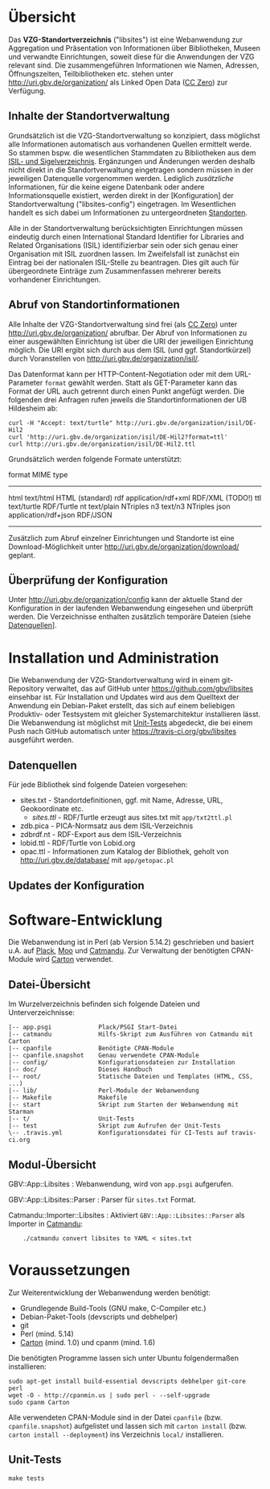 # Übersicht
 
Das **VZG-Standortverzeichnis** ("libsites") ist eine Webanwendung zur
Aggregation und Präsentation von Informationen über Bibliotheken, Museen und
verwandte Einrichtungen, soweit diese für die Anwendungen der VZG relevant
sind. Die zusammengeführen Informationen wie Namen, Adressen, Öffnungszeiten,
Teilbibliotheken etc. stehen unter <http://uri.gbv.de/organization/> als Linked
Open Data ([CC Zero]) zur Verfügung.

[CC Zero]: http://creativecommons.org/publicdomain/zero/1.0/deed.de

## Inhalte der Standortverwaltung

Grundsätzlich ist die VZG-Standortverwaltung so konzipiert, dass möglichst alle
Informationen automatisch aus vorhandenen Quellen ermittelt werde. So stammen
bspw. die wesentlichen Stammdaten zu Bibliotheken aus dem  [ISIL- und
Sigelverzeichnis](http://zdb-opac.de/DB=1.2). Ergänzungen und Änderungen werden
deshalb nicht direkt in die Standortverwaltung eingetragen sondern müssen in
der jeweiligen Datenquelle vorgenommen werden. Lediglich *zusätzliche*
Informationen, für die keine eigene Datenbank oder andere Informationsquelle
existiert, werden direkt in der [Konfiguration] der Standortverwaltung
("libsites-config") eingetragen. Im Wesentlichen handelt es sich dabei um
Informationen zu untergeordneten [Standorten](#definition-von-standorten).

Alle in der Standortverwaltung berücksichtigten Einrichtungen müssen eindeutig
durch einen International Standard Identifier for Libraries and Related
Organisations (ISIL) identifizierbar sein oder sich genau einer Organisation
mit ISIL zuordnen lassen. Im Zweifelsfall ist zunächst ein Eintrag bei der
nationalen ISIL-Stelle zu beantragen. Dies gilt auch für übergeordnete Einträge
zum Zusammenfassen mehrerer bereits vorhandener Einrichtungen.

## Abruf von Standortinformationen

Alle Inhalte der VZG-Standortverwaltung sind frei (als [CC Zero]) unter
<http://uri.gbv.de/organization/> abrufbar. Der Abruf von Informationen zu
einer ausgewählten Einrichtung ist über die URI der jeweiligen Einrichtung
möglich. Die URI ergibt sich durch aus dem ISIL (und ggf. Standortkürzel) 
durch Voranstellen von <http://uri.gbv.de/organization/isil/>.

Das Datenformat kann per HTTP-Content-Negotiation oder mit dem URL-Parameter
`format` gewählt werden. Statt als GET-Parameter kann das Format der URL
auch getrennt durch einen Punkt angefügt werden. Die folgenden drei Anfragen
rufen jeweils die Standortinformationen der UB Hildesheim ab:

    curl -H "Accept: text/turtle" http://uri.gbv.de/organization/isil/DE-Hil2
    curl 'http://uri.gbv.de/organization/isil/DE-Hil2?format=ttl'
    curl http://uri.gbv.de/organization/isil/DE-Hil2.ttl

Grundsätzlich werden folgende Formate unterstützt:

 format   MIME type
-------- --------------------- -----------------------
 html     text/html             HTML (standard)
 rdf      application/rdf+xml   RDF/XML (TODO!)
 ttl      text/turtle           RDF/Turtle
 nt       text/plain            NTriples
 n3       text/n3               NTriples
 json     application/rdf+json  RDF/JSON
-------- --------------------- -----------------------

Zusätzlich zum Abruf einzelner Einrichtungen und Standorte ist eine
Download-Möglichkeit unter <http://uri.gbv.de/organization/download/> geplant. 

<!--
## Interpretation der Standortinformationen

TODO
-->

<!-- TODO: Skript und/oder Webapi zum Parsen und Überprüfen -->

## Überprüfung der Konfiguration

Unter <http://uri.gbv.de/organization/config> kann der aktuelle Stand der
Konfiguration in der laufenden Webanwendung eingesehen und überprüft werden.
Die Verzeichnisse enthalten zusätzlich temporäre Dateien (siehe
[Datenquellen](#datenquellen)].

# Installation und Administration

[Installation]: #installation-und-administration

Die Webanwendung der VZG-Standortverwaltung wird in einem git-Repository
verwaltet, das auf GitHub unter <https://github.com/gbv/libsites> einsehbar
ist. Für Installation und Updates wird aus dem Quelltext der Anwendung ein
Debian-Paket erstellt, das sich auf einem beliebigen Produktiv- oder Testsystem
mit gleicher Systemarchitektur installieren lässt. Die Webanwendung ist
möglichst mit [Unit-Tests](#unit-tests) abgedeckt, die bei einem Push nach
GitHub automatisch unter <https://travis-ci.org/gbv/libsites> ausgeführt
werden.

## Datenquellen

Für jede Bibliothek sind folgende Dateien vorgesehen:

* sites.txt - Standortdefinitionen, ggf. mit Name, Adresse, URL, Geokoordinate etc.
  * *sites.ttl* - RDF/Turtle erzeugt aus sites.txt mit `app/txt2ttl.pl`
* zdb.pica - PICA-Normsatz aus dem ISIL-Verzeichnis
* zdbrdf.nt - RDF-Export aus dem ISIL-Verzeichnis
* lobid.ttl - RDF/Turtle von Lobid.org
* opac.ttl - Informationen zum Katalog der Bibliothek, geholt von
   <http://uri.gbv.de/database/> mit `app/getopac.pl`

## Updates der Konfiguration

# Software-Entwicklung

Die Webanwendung ist in Perl (ab Version 5.14.2) geschrieben und basiert u.A.
auf [Plack], [Moo] und [Catmandu]. Zur Verwaltung der benötigten CPAN-Module
wird [Carton] verwendet. 

[Plack]: https://metacpan.org/module/Plack
[Moo]: https://metacpan.org/module/Moo
[Carton]: https://metacpan.org/module/Carton
[Catmandu]: https://metacpan.org/module/Catmandu

## Datei-Übersicht

Im Wurzelverzeichnis befinden sich folgende Dateien und Unterverzeichnisse:

    |-- app.psgi             Plack/PSGI Start-Datei
    |-- catmandu             Hilfs-Skript zum Ausführen von Catmandu mit Carton
    |-- cpanfile             Benötigte CPAN-Module
    |-- cpanfile.snapshot    Genau verwendete CPAN-Module
    |-- config/              Konfigurationsdateien zur Installation
    |-- doc/                 Dieses Handbuch
    |-- root/                Statische Dateien und Templates (HTML, CSS, ...)
    |-- lib/                 Perl-Module der Webanwendung
    |-- Makefile             Makefile 
    |-- start                Skript zum Starten der Webanwendung mit Starman
    |-- t/                   Unit-Tests
    |-- test                 Skript zum Aufrufen der Unit-Tests
    \-- .travis.yml          Konfigurationsdatei für CI-Tests auf travis-ci.org


## Modul-Übersicht

GBV::App::Libsites
  : Webanwendung, wird von `app.psgi` aufgerufen.

GBV::App::Libsites::Parser
  : Parser für `sites.txt` Format.

Catmandu::Importer::Libsites
  : Aktiviert `GBV::App::Libsites::Parser` als Importer in [Catmandu]:

        ./catmandu convert libsites to YAML < sites.txt

# Voraussetzungen

Zur Weiterentwicklung der Webanwendung werden benötigt:

* Grundlegende Build-Tools (GNU make, C-Compiler etc.)
* Debian-Paket-Tools (devscripts und debhelper)
* git
* Perl (mind. 5.14)
* [Carton] (mind. 1.0) und cpanm (mind. 1.6)

Die benötigten Programme lassen sich unter Ubuntu folgendermaßen installieren:

    sudo apt-get install build-essential devscripts debhelper git-core perl
    wget -O - http://cpanmin.us | sudo perl - --self-upgrade
    sudo cpanm Carton

Alle verwendeten CPAN-Module sind in der Datei `cpanfile` (bzw.
`cpanfile.snapshot`) aufgelistet und lassen sich mit `carton install` (bzw.
`carton install --deployment`) ins Verzeichnis `local/` installieren.

## Unit-Tests

    make tests


